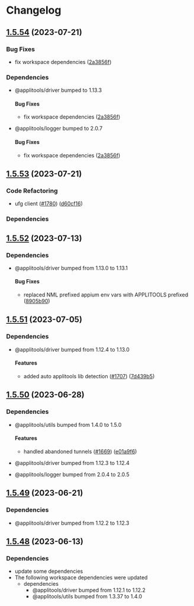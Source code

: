 # Changelog

## [1.5.54](https://github.com/applitools/eyes.sdk.javascript1/compare/js/spec-driver-selenium@1.5.53...js/spec-driver-selenium@1.5.54) (2023-07-21)


### Bug Fixes

* fix workspace dependencies ([2a3856f](https://github.com/applitools/eyes.sdk.javascript1/commit/2a3856f3ce3bcf1407f59c676653b6f218556760))


### Dependencies

* @applitools/driver bumped to 1.13.3
  #### Bug Fixes

  * fix workspace dependencies ([2a3856f](https://github.com/applitools/eyes.sdk.javascript1/commit/2a3856f3ce3bcf1407f59c676653b6f218556760))



* @applitools/logger bumped to 2.0.7
  #### Bug Fixes

  * fix workspace dependencies ([2a3856f](https://github.com/applitools/eyes.sdk.javascript1/commit/2a3856f3ce3bcf1407f59c676653b6f218556760))

## [1.5.53](https://github.com/applitools/eyes.sdk.javascript1/compare/js/spec-driver-selenium@1.5.52...js/spec-driver-selenium@1.5.53) (2023-07-21)


### Code Refactoring

* ufg client ([#1780](https://github.com/applitools/eyes.sdk.javascript1/issues/1780)) ([d60cf16](https://github.com/applitools/eyes.sdk.javascript1/commit/d60cf1616741a96b152a1548760bb98116e5c3f9))


### Dependencies



## [1.5.52](https://github.com/applitools/eyes.sdk.javascript1/compare/js/spec-driver-selenium@1.5.51...js/spec-driver-selenium@1.5.52) (2023-07-13)


### Dependencies

* @applitools/driver bumped from 1.13.0 to 1.13.1
  #### Bug Fixes

  * replaced NML prefixed appium env vars with APPLITOOLS prefixed ([8905b90](https://github.com/applitools/eyes.sdk.javascript1/commit/8905b90e7c4ec6e310f6e52c03bbcc7acf1ff2ab))

## [1.5.51](https://github.com/applitools/eyes.sdk.javascript1/compare/js/spec-driver-selenium@1.5.50...js/spec-driver-selenium@1.5.51) (2023-07-05)


### Dependencies

* @applitools/driver bumped from 1.12.4 to 1.13.0
  #### Features

  * added auto applitools lib detection ([#1707](https://github.com/applitools/eyes.sdk.javascript1/issues/1707)) ([7d439b5](https://github.com/applitools/eyes.sdk.javascript1/commit/7d439b52af55f3b0596c9d35d6ba85c717448023))

## [1.5.50](https://github.com/applitools/eyes.sdk.javascript1/compare/js/spec-driver-selenium@1.5.49...js/spec-driver-selenium@1.5.50) (2023-06-28)


### Dependencies

* @applitools/utils bumped from 1.4.0 to 1.5.0
  #### Features

  * handled abandoned tunnels ([#1669](https://github.com/applitools/eyes.sdk.javascript1/issues/1669)) ([e01a9f6](https://github.com/applitools/eyes.sdk.javascript1/commit/e01a9f6f7543fc5e6bd842acf6ee8de8cfb49998))
* @applitools/driver bumped from 1.12.3 to 1.12.4

* @applitools/logger bumped from 2.0.4 to 2.0.5


## [1.5.49](https://github.com/applitools/eyes.sdk.javascript1/compare/js/spec-driver-selenium@1.5.48...js/spec-driver-selenium@1.5.49) (2023-06-21)


### Dependencies

* @applitools/driver bumped from 1.12.2 to 1.12.3


## [1.5.48](https://github.com/applitools/eyes.sdk.javascript1/compare/js/spec-driver-selenium-v1.5.47...js/spec-driver-selenium@1.5.48) (2023-06-13)


### Dependencies

* update some dependencies
* The following workspace dependencies were updated
  * dependencies
    * @applitools/driver bumped from 1.12.1 to 1.12.2
    * @applitools/utils bumped from 1.3.37 to 1.4.0

